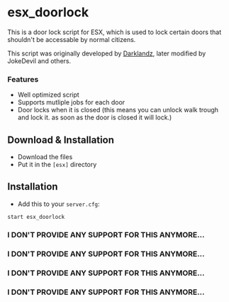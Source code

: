 # esx_doorlock
This is a door lock script for ESX, which is used to lock certain doors that shouldn't be accessable by normal citizens.

This script was originally developed by [Darklandz](https://forum.cfx.re/u/darklandz/), later modified by JokeDevil and others.

### Features
- Well optimized script
- Supports mutliple jobs for each door
- Door locks when it is closed (this means you can unlock walk trough and lock it. as soon as the door is closed it will lock.)

## Download & Installation

- Download the files
- Put it in the `[esx]` directory

## Installation
- Add this to your `server.cfg`:

```
start esx_doorlock
```


### I DON'T PROVIDE ANY SUPPORT FOR THIS ANYMORE...
### I DON'T PROVIDE ANY SUPPORT FOR THIS ANYMORE...
### I DON'T PROVIDE ANY SUPPORT FOR THIS ANYMORE...
### I DON'T PROVIDE ANY SUPPORT FOR THIS ANYMORE...

